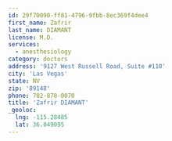 ```yaml
---
id: 29f70090-ff81-4796-9fbb-8ec369f4dee4
first_name: Zafrir
last_name: DIAMANT
license: M.D.
services:
  - anesthesiology
category: doctors
address: '9127 West Russell Road, Suite #110'
city: 'Las Vegas'
state: NV
zip: '89148'
phone: 702-878-0070
title: 'Zafrir DIAMANT'
_geoloc:
  lng: -115.28485
  lat: 36.049095
---
```

